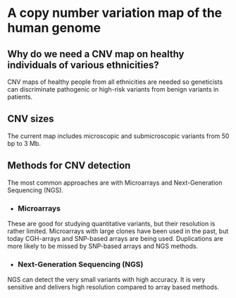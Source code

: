 # A copy number variation map of the human genome

## Why do we need a CNV map on healthy individuals of various ethnicities?
CNV maps of healthy people from all ethnicities are needed so geneticists can discriminate pathogenic or high-risk variants from benign variants in patients.



## CNV sizes
The current map includes microscopic and submicroscopic variants from 50 bp to 3 Mb.


## Methods for CNV detection
The most common approaches are with Microarrays and Next-Generation Sequencing (NGS).
* ### Microarrays
These are good for studying quantitative variants, but their resolution is rather limited.
Microarrays with large clones have been used in the past, but today CGH-arrays and SNP-based arrays are being used. Duplications are more likely to be missed by SNP-based arrays and NGS methods.
* ### Next-Generation Sequencing (NGS)
NGS can detect the very small variants with high accuracy. It is very sensitive and delivers high resolution compared to array based methods.
